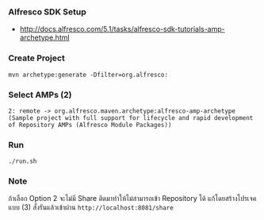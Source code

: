 

### Alfresco SDK Setup

- http://docs.alfresco.com/5.1/tasks/alfresco-sdk-tutorials-amp-archetype.html


### Create Project

```
mvn archetype:generate -Dfilter=org.alfresco:
```

### Select AMPs (2)

```
2: remote -> org.alfresco.maven.archetype:alfresco-amp-archetype (Sample project with full support for lifecycle and rapid development of Repository AMPs (Alfresco Module Packages))
```

### Run

```
./run.sh
```

### Note

ถ้าเลือก Option 2 จะไม่มี Share ติดมาทำให้ไม่สามารถเข้า Repository ได้ แก้โดยสร้างโปรเจค แบบ (3) สั่งรันแล้วเข้าผ่าน `http://localhost:8081/share`

